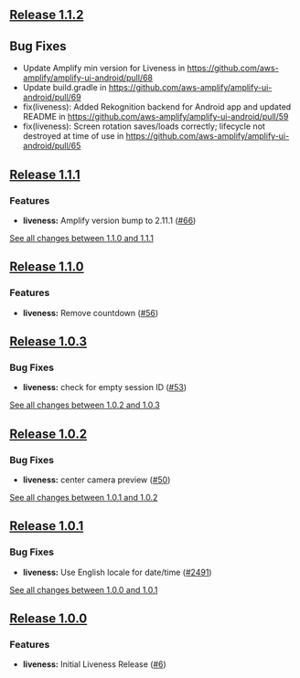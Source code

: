 ## [Release 1.1.2](https://github.com/aws-amplify/amplify-ui-android/releases/tag/release_liveness_v1.1.2)
## Bug Fixes
* Update Amplify min version for Liveness  in https://github.com/aws-amplify/amplify-ui-android/pull/68
* Update build.gradle in https://github.com/aws-amplify/amplify-ui-android/pull/69
* fix(liveness): Added Rekognition backend for Android app and updated README in https://github.com/aws-amplify/amplify-ui-android/pull/59
* fix(liveness): Screen rotation saves/loads correctly; lifecycle not destroyed at time of use in https://github.com/aws-amplify/amplify-ui-android/pull/65

## [Release 1.1.1](https://github.com/aws-amplify/amplify-ui-android/releases/tag/release_liveness_v1.1.1)

### Features
- **liveness:** Amplify version bump to 2.11.1 ([#66](https://github.com/aws-amplify/amplify-ui-android/pull/66))

[See all changes between 1.1.0 and 1.1.1](https://github.com/aws-amplify/amplify-ui-android/compare/release_liveness_v1.1.0...release_liveness_v1.1.1)

## [Release 1.1.0](https://github.com/aws-amplify/amplify-ui-android/releases/tag/release_liveness_v1.1.0)

### Features
- **liveness:** Remove countdown ([#56](https://github.com/aws-amplify/amplify-ui-android/pull/56))

## [Release 1.0.3](https://github.com/aws-amplify/amplify-ui-android/releases/tag/release_liveness_v1.0.3)

### Bug Fixes
- **liveness:** check for empty session ID ([#53](https://github.com/aws-amplify/amplify-ui-android/issues/53))

[See all changes between 1.0.2 and 1.0.3](https://github.com/aws-amplify/amplify-ui-android/compare/release_liveness_v1.0.2...release_liveness_v1.0.3)

## [Release 1.0.2](https://github.com/aws-amplify/amplify-ui-android/releases/tag/release_liveness_v1.0.2)

### Bug Fixes
- **liveness:** center camera preview ([#50](https://github.com/aws-amplify/amplify-ui-android/issues/50))

[See all changes between 1.0.1 and 1.0.2](https://github.com/aws-amplify/amplify-ui-android/compare/release_liveness_v1.0.1...release_liveness_v1.0.2)

## [Release 1.0.1](https://github.com/aws-amplify/amplify-ui-android/releases/tag/release_liveness_v1.0.1)

### Bug Fixes
- **liveness:** Use English locale for date/time ([#2491](https://github.com/aws-amplify/amplify-android/issues/2491))

[See all changes between 1.0.0 and 1.0.1](https://github.com/aws-amplify/amplify-ui-android/compare/release_liveness_v1.0.0...release_liveness_v1.0.1)

## [Release 1.0.0](https://github.com/aws-amplify/amplify-ui-android/releases/tag/release_liveness_v1.0.0)

### Features
- **liveness:** Initial Liveness Release ([#6](https://github.com/aws-amplify/amplify-ui-android/issues/6))
